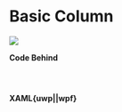 # Basic Column

![](https://raw.githubusercontent.com/Live-Charts/WebSiteDocs/master/v1/Resources/basiccolumn.jpg)

<pulled></pulled>

**Code Behind**

```{wpf,!https://raw.githubusercontent.com/beto-rodriguez/Live-Charts/master/Examples/Wpf/CartesianChart/Basic%20Bars/BasicColumn.xaml.cs}

```
```{uwp,!https://raw.githubusercontent.com/beto-rodriguez/Live-Charts/master/Examples/Uwp/CartesianChart/Basic%20Bars/BasicColumn.xaml.cs}

```
```{wf,!https://raw.githubusercontent.com/beto-rodriguez/Live-Charts/master/Examples/WinForms/Cartesian/BasicBar/BasicColumnExample.cs}

```

**XAML{uwp||wpf}**

```{wpf,!https://raw.githubusercontent.com/beto-rodriguez/Live-Charts/master/Examples/Wpf/CartesianChart/Basic%20Bars/BasicColumn.xaml}

```
```{uwp,!https://raw.githubusercontent.com/beto-rodriguez/Live-Charts/master/Examples/Uwp/CartesianChart/Basic%20Bars/BasicColumn.xaml}

```